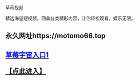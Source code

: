 草莓视频

精选海量短视频，涵盖各类精彩内容，让你轻松观看，娱乐无限。

## 永久网址https://motomo66.top

## [<p style="color:blue;">草莓宇宙入口1</p>【点此进入】](https://motomo66.top)
